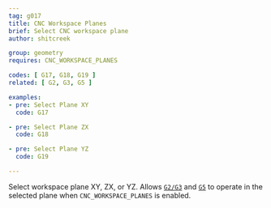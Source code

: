 ```yaml
---
tag: g017
title: CNC Workspace Planes
brief: Select CNC workspace plane
author: shitcreek

group: geometry
requires: CNC_WORKSPACE_PLANES

codes: [ G17, G18, G19 ]
related: [ G2, G3, G5 ]

examples:
- pre: Select Plane XY
  code: G17

- pre: Select Plane ZX
  code: G18

- pre: Select Plane YZ
  code: G19

---
```


Select workspace plane XY, ZX, or YZ. Allows [`G2/G3`](/docs/gcode/G002-G003.html) and [`G5`](/docs/gcode/G005.html) to operate in the selected plane when `CNC_WORKSPACE_PLANES` is enabled.
